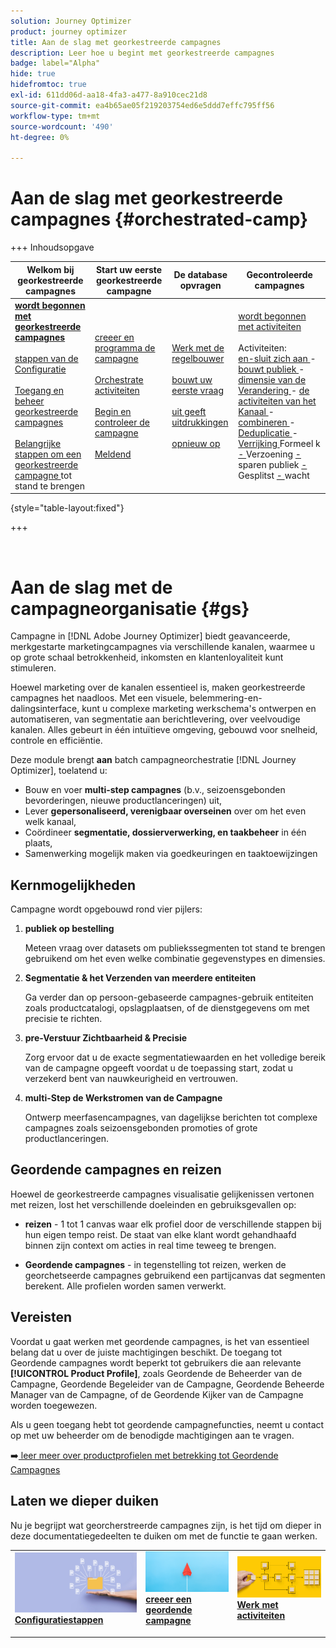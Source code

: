 ```yaml
---
solution: Journey Optimizer
product: journey optimizer
title: Aan de slag met georkestreerde campagnes
description: Leer hoe u begint met georkestreerde campagnes
badge: label="Alpha"
hide: true
hidefromtoc: true
exl-id: 611dd06d-aa18-4fa3-a477-8a910cec21d8
source-git-commit: ea4b65ae05f219203754ed6e5ddd7effc795ff56
workflow-type: tm+mt
source-wordcount: '490'
ht-degree: 0%

---
```


# Aan de slag met georkestreerde campagnes {#orchestrated-camp}

+++ Inhoudsopgave

| Welkom bij georkestreerde campagnes | Start uw eerste georkestreerde campagne | De database opvragen | Gecontroleerde campagnes |
|---|---|---|---|
| <b>[ wordt begonnen met georkestreerde campagnes ](gs-orchestrated-campaigns.md)</b><br/><br/>[ stappen van de Configuratie ](configuration-steps.md)<br/><br/>[ Toegang en beheer georkestreerde campagnes ](access-manage-orchestrated-campaigns.md)<br/><br/>[ Belangrijke stappen om een georkestreerde campagne ](gs-campaign-creation.md) tot stand te brengen | [ creeer en programma de campagne ](create-orchestrated-campaign.md)<br/><br/>[ Orchestrate activiteiten ](orchestrate-activities.md)<br/><br/>[ Begin en controleer de campagne ](start-monitor-campaigns.md)<br/><br/>[ Meldend ](reporting-campaigns.md) | [ Werk met de regelbouwer ](orchestrated-rule-builder.md)<br/><br/>[ bouwt uw eerste vraag ](build-query.md)<br/><br/>[ uit geeft uitdrukkingen ](edit-expressions.md)<br/><br/>[ opnieuw op ](retarget.md) | [ wordt begonnen met activiteiten ](activities/about-activities.md)<br/><br/> Activiteiten:<br/>[ en-sluit zich aan ](activities/and-join.md) - [ bouwt publiek ](activities/build-audience.md) - [ dimensie van de Verandering ](activities/change-dimension.md) - [ de activiteiten van het Kanaal ](activities/channels.md) - [ combineren ](activities/combine.md) - [ Deduplicatie ](activities/deduplication.md) - [ Verrijking ](activities/enrichment.md) Formeel k [ - ](activities/fork.md) Verzoening [ - ](activities/reconciliation.md) sparen publiek [ - ](activities/save-audience.md) Gesplitst [ - ](activities/split.md) wacht [](activities/wait.md) |

{style="table-layout:fixed"}

+++

<br/>

# Aan de slag met de campagneorganisatie {#gs}

Campagne in [!DNL Adobe Journey Optimizer] biedt geavanceerde, merkgestarte marketingcampagnes via verschillende kanalen, waarmee u op grote schaal betrokkenheid, inkomsten en klantenloyaliteit kunt stimuleren.

Hoewel marketing over de kanalen essentieel is, maken georkestreerde campagnes het naadloos. Met een visuele, belemmering-en-dalingsinterface, kunt u complexe marketing werkschema&#39;s ontwerpen en automatiseren, van segmentatie aan berichtlevering, over veelvoudige kanalen. Alles gebeurt in één intuïtieve omgeving, gebouwd voor snelheid, controle en efficiëntie.

Deze module brengt **aan** batch campagneorchestratie [!DNL Journey Optimizer], toelatend u:

* Bouw en voer **multi-step campagnes** (b.v., seizoensgebonden bevorderingen, nieuwe productlanceringen) uit,
* Lever **gepersonaliseerd, verenigbaar overseinen** over om het even welk kanaal,
* Coördineer **segmentatie, dossierverwerking, en taakbeheer** in één plaats,
* Samenwerking mogelijk maken via goedkeuringen en taaktoewijzingen

## Kernmogelijkheden

Campagne wordt opgebouwd rond vier pijlers:

1. **publiek op bestelling**

   Meteen vraag over datasets om publiekssegmenten tot stand te brengen gebruikend om het even welke combinatie gegevenstypes en dimensies.

1. **Segmentatie &amp; het Verzenden van meerdere entiteiten**

   Ga verder dan op persoon-gebaseerde campagnes-gebruik entiteiten zoals productcatalogi, opslagplaatsen, of de dienstgegevens om met precisie te richten.

1. **pre-Verstuur Zichtbaarheid &amp; Precisie**

   Zorg ervoor dat u de exacte segmentatiewaarden en het volledige bereik van de campagne opgeeft voordat u de toepassing start, zodat u verzekerd bent van nauwkeurigheid en vertrouwen.

1. **multi-Step de Werkstromen van de Campagne**

   Ontwerp meerfasencampagnes, van dagelijkse berichten tot complexe campagnes zoals seizoensgebonden promoties of grote productlanceringen.

## Geordende campagnes en reizen

Hoewel de georkestreerde campagnes visualisatie gelijkenissen vertonen met reizen, lost het verschillende doeleinden en gebruiksgevallen op:

* **reizen** - 1 tot 1 canvas waar elk profiel door de verschillende stappen bij hun eigen tempo reist. De staat van elke klant wordt gehandhaafd binnen zijn context om acties in real time teweeg te brengen.

* **Geordende campagnes** - in tegenstelling tot reizen, werken de georchetseerde campagnes gebruikend een partijcanvas dat segmenten berekent. Alle profielen worden samen verwerkt.

## Vereisten

Voordat u gaat werken met geordende campagnes, is het van essentieel belang dat u over de juiste machtigingen beschikt. De toegang tot Geordende campagnes wordt beperkt tot gebruikers die aan relevante **[!UICONTROL Product Profile]**, zoals Geordende de Beheerder van de Campagne, Geordende Begeleider van de Campagne, Geordende Beheerde Manager van de Campagne, of de Geordende Kijker van de Campagne worden toegewezen.

Als u geen toegang hebt tot geordende campagnefuncties, neemt u contact op met uw beheerder om de benodigde machtigingen aan te vragen.

➡️[ leer meer over productprofielen met betrekking tot Geordende Campagnes ](../administration/ootb-product-profiles.md)

## Laten we dieper duiken

Nu je begrijpt wat georcherstreerde campagnes zijn, is het tijd om dieper in deze documentatiegedeelten te duiken om met de functie te gaan werken.

<table style="table-layout:fixed"><tr style="border: 0;">
<td>
<a href="gs-campaign-creation.md">
<img alt="Workflows openen en beheren" src="assets/do-not-localize/workflow-access.jpeg">
</a>
<div>
<a href="gs-campaign-creation.md"><strong>Configuratiestappen</strong></a>
</div>
<p>
</td>
<td>
<a href="create-orchestrated-campaign.md">
<img alt="Lood" src="assets/do-not-localize/workflow-create.jpeg">
</a>
<div><a href="create-orchestrated-campaign.md"><strong> creeer een geordende campagne </strong>
</div>
<p>
</td>
<td>
<a href="activities/about-activities.md">
<img alt="Onfrequent" src="assets/do-not-localize/workflow-activities.jpeg">
</a>
<div>
<a href="activities/about-activities.md"><strong> Werk met activiteiten </strong></a>
</div>
<p></td>
</tr></table>
